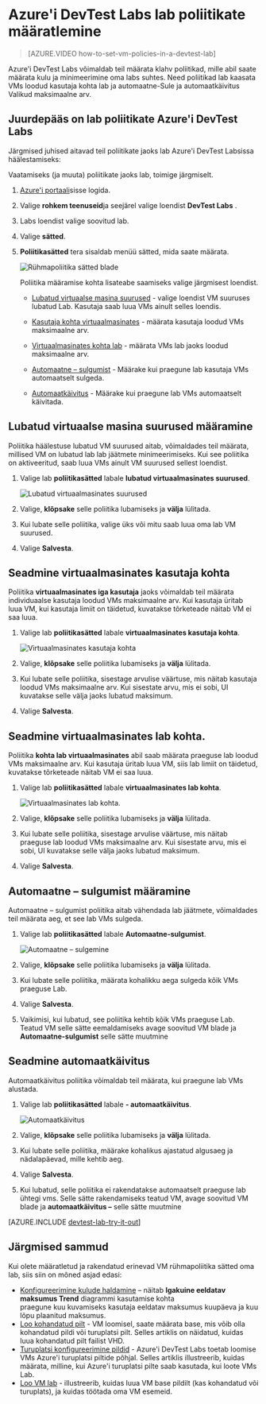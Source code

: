 <properties
    pageTitle="Azure'i DevTest Labsissa lab määratlemiseks | Microsoft Azure'i"
    description="Saate teada, kuidas määratlemiseks lab näiteks VM suurused, kuni VMs kohta kasutaja ja sulgumist automatiseerimine."
    services="devtest-lab,virtual-machines"
    documentationCenter="na"
    authors="tomarcher"
    manager="douge"
    editor=""/>

<tags
    ms.service="devtest-lab"
    ms.workload="na"
    ms.tgt_pltfrm="na"
    ms.devlang="na"
    ms.topic="article"
    ms.date="09/12/2016"
    ms.author="tarcher"/>

# <a name="define-lab-policies-in-azure-devtest-labs"></a>Azure'i DevTest Labs lab poliitikate määratlemine

> [AZURE.VIDEO how-to-set-vm-policies-in-a-devtest-lab]

Azure'i DevTest Labs võimaldab teil määrata klahv poliitikad, mille abil saate määrata kulu ja minimeerimine oma labs suhtes. Need poliitikad lab kaasata VMs loodud kasutaja kohta lab ja automaatne-Sule ja automaatkäivitus Valikud maksimaalne arv. 

## <a name="accessing-a-labs-policies-in-azure-devtest-labs"></a>Juurdepääs on lab poliitikate Azure'i DevTest Labs

Järgmised juhised aitavad teil poliitikate jaoks lab Azure'i DevTest Labsissa häälestamiseks:

Vaatamiseks (ja muuta) poliitikate jaoks lab, toimige järgmiselt.

1. [Azure'i portaali](http://go.microsoft.com/fwlink/p/?LinkID=525040)sisse logida.

1. Valige **rohkem teenuseid**ja seejärel valige loendist **DevTest Labs** .

1. Labs loendist valige soovitud lab.   

1. Valige **sätted**.

1. **Poliitikasätted** tera sisaldab menüü sätted, mida saate määrata. 

    ![Rühmapoliitika sätted blade](./media/devtest-lab-set-lab-policy/policies.png)

    Poliitika määramise kohta lisateabe saamiseks valige järgmisest loendist.

    - [Lubatud virtuaalse masina suurused](#set-allowed-virtual-machine-sizes) - valige loendist VM suuruses lubatud Lab. Kasutaja saab luua VMs ainult selles loendis.

    - [Kasutaja kohta virtuaalmasinates](#set-virtual-machines-per-user) - määrata kasutaja loodud VMs maksimaalne arv. 

    - [Virtuaalmasinates kohta lab](#set-virtual-machines-per-lab) - määrata VMs lab jaoks loodud maksimaalne arv. 

    - [Automaatne – sulgumist](#set-auto-shutdown) - Määrake kui praegune lab kasutaja VMs automaatselt sulgeda.

    - [Automaatkäivitus](#set-auto-start) - Määrake kui praegune lab VMs automaatselt käivitada.

## <a name="set-allowed-virtual-machine-sizes"></a>Lubatud virtuaalse masina suurused määramine

Poliitika häälestuse lubatud VM suurused aitab, võimaldades teil määrata, millised VM on lubatud lab lab jäätmete minimeerimiseks. Kui see poliitika on aktiveeritud, saab luua VMs ainult VM suurused sellest loendist.

1. Valige lab **poliitikasätted** labale **lubatud virtuaalmasinates suurused**.

    ![Lubatud virtuaalmasinates suurused](./media/devtest-lab-set-lab-policy/allowed-vm-sizes.png)
 
1. Valige, **klõpsake** selle poliitika lubamiseks ja **välja** lülitada.

1. Kui lubate selle poliitika, valige üks või mitu saab luua oma lab VM suurused.

1. Valige **Salvesta**.

## <a name="set-virtual-machines-per-user"></a>Seadmine virtuaalmasinates kasutaja kohta

Poliitika **virtuaalmasinates iga kasutaja** jaoks võimaldab teil määrata individuaalse kasutaja loodud VMs maksimaalne arv. Kui kasutaja üritab luua VM, kui kasutaja limiit on täidetud, kuvatakse tõrketeade näitab VM ei saa luua. 

1. Valige lab **poliitikasätted** labale **virtuaalmasinates kasutaja kohta**.

    ![Virtuaalmasinates kasutaja kohta](./media/devtest-lab-set-lab-policy/max-vms-per-user.png)

1. Valige, **klõpsake** selle poliitika lubamiseks ja **välja** lülitada.

1. Kui lubate selle poliitika, sisestage arvulise väärtuse, mis näitab kasutaja loodud VMs maksimaalne arv. Kui sisestate arvu, mis ei sobi, UI kuvatakse selle välja jaoks lubatud maksimum.

1. Valige **Salvesta**.

## <a name="set-virtual-machines-per-lab"></a>Seadmine virtuaalmasinates lab kohta.

Poliitika **kohta lab virtuaalmasinates** abil saab määrata praeguse lab loodud VMs maksimaalne arv. Kui kasutaja üritab luua VM, siis lab limiit on täidetud, kuvatakse tõrketeade näitab VM ei saa luua. 

1. Valige lab **poliitikasätted** labale **virtuaalmasinates lab kohta**.

    ![Virtuaalmasinates lab kohta.](./media/devtest-lab-set-lab-policy/total-vms-allowed.png)

1. Valige, **klõpsake** selle poliitika lubamiseks ja **välja** lülitada.

1. Kui lubate selle poliitika, sisestage arvulise väärtuse, mis näitab praeguse lab loodud VMs maksimaalne arv. Kui sisestate arvu, mis ei sobi, UI kuvatakse selle välja jaoks lubatud maksimum.

1. Valige **Salvesta**.

## <a name="set-auto-shutdown"></a>Automaatne – sulgumist määramine

Automaatne – sulgumist poliitika aitab vähendada lab jäätmete, võimaldades teil määrata aeg, et see lab VMs sulgeda.

1. Valige lab **poliitikasätted** labale **Automaatne-sulgumist**.

    ![Automaatne – sulgemine](./media/devtest-lab-set-lab-policy/auto-shutdown.png)

1. Valige, **klõpsake** selle poliitika lubamiseks ja **välja** lülitada.

1. Kui lubate selle poliitika, määrata kohalikku aega sulgeda kõik VMs praeguse Lab.

1. Valige **Salvesta**.

1. Vaikimisi, kui lubatud, see poliitika kehtib kõik VMs praeguse Lab. Teatud VM selle sätte eemaldamiseks avage soovitud VM blade ja **Automaatne-sulgumist** selle sätte muutmine 

## <a name="set-auto-start"></a>Seadmine automaatkäivitus

Automaatkäivitus poliitika võimaldab teil määrata, kui praegune lab VMs alustada.  

1. Valige lab **poliitikasätted** labale **- automaatkäivitus**.

    ![Automaatkäivitus](./media/devtest-lab-set-lab-policy/auto-start.png)

1. Valige, **klõpsake** selle poliitika lubamiseks ja **välja** lülitada.

1. Kui lubate selle poliitika, määrake kohalikus ajastatud algusaeg ja nädalapäevad, mille kehtib aeg. 

1. Valige **Salvesta**.

1. Kui lubatud, selle poliitika ei rakendatakse automaatselt praeguse lab ühtegi vms. Selle sätte rakendamiseks teatud VM, avage soovitud VM blade ja **automaatkäivitus –** selle sätte muutmine 

[AZURE.INCLUDE [devtest-lab-try-it-out](../../includes/devtest-lab-try-it-out.md)]

## <a name="next-steps"></a>Järgmised sammud

Kui olete määratletud ja rakendatud erinevad VM rühmapoliitika sätted oma lab, siis siin on mõned asjad edasi:

- [Konfigureerimine kulude haldamine](./devtest-lab-configure-cost-management.md) – näitab **Igakuine eeldatav maksumus Trend** diagrammi kasutamise kohta  
praegune kuu kuvamiseks kasutaja eeldatav maksumus kuupäeva ja kuu lõpu plaanitud maksumus.
- [Loo kohandatud pilt](./devtest-lab-create-template.md) - VM loomisel, saate määrata base, mis võib olla kohandatud pildi või turuplatsi pilt. Selles artiklis on näidatud, kuidas luua kohandatud pilt failist VHD.
- [Turuplatsi konfigureerimine pildid](./devtest-lab-configure-marketplace-images.md) - Azure'i DevTest Labs toetab loomise VMs Azure'i turuplatsi piltide põhjal. Selles artiklis illustreerib, kuidas määrata, milline, kui Azure'i turuplatsi pilte saab kasutada, kui loote VMs Lab.
- [Loo VM lab](./devtest-lab-add-vm-with-artifacts.md) - illustreerib, kuidas luua VM base pildilt (kas kohandatud või turuplats), ja kuidas töötada oma VM esemeid.
